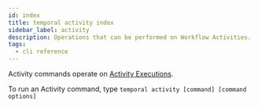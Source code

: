 ```yaml
---
id: index
title: temporal activity index
sidebar_label: activity
description: Operations that can be performed on Workflow Activities.
tags:
  - cli reference
---
```


Activity commands operate on [Activity Executions](/concepts/what-is-an-activity-execution).

To run an Activity command, type `temporal activity [command] [command options]`
